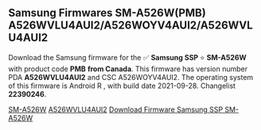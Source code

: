 <h2>Samsung Firmwares SM-A526W(PMB) A526WVLU4AUI2/A526WOYV4AUI2/A526WVLU4AUI2</h2>
Download the Samsung firmware for the ✅ <strong>Samsung SSP </strong> ⭐ <strong>SM-A526W</strong> with product code <strong>PMB</strong> <strong> from Canada</strong>. This firmware has version number PDA <strong>A526WVLU4AUI2</strong> and CSC A526WOYV4AUI2. The operating system of this firmware is Android R , with build date 2021-09-28. Changelist <strong>22390246</strong>.


[SM-A526W](https://samfirm.shop/samsung/model/SM-A526W)
[A526WVLU4AUI2](https://samfirm.shop/samsung/pda/A526WVLU4AUI2)
[Download Firmware Samsung SSP SM-A526W](https://samfirm.shop/samsung/firmware/460669)
